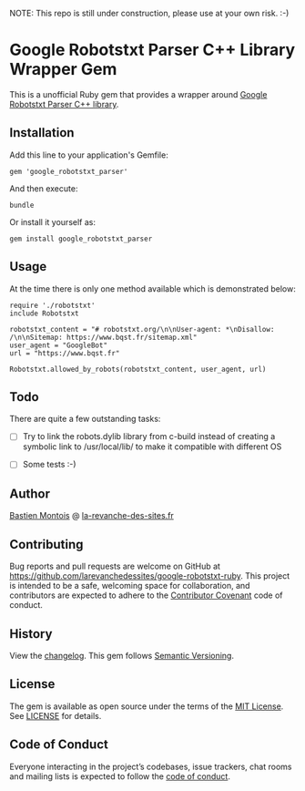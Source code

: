 NOTE: This repo is still under construction, please use at your own risk. :-)

# Google Robotstxt Parser C++ Library Wrapper Gem

This is a unofficial Ruby gem that provides a wrapper around [Google Robotstxt Parser C++ library](https://github.com/google/robotstxt).

## Installation

Add this line to your application's Gemfile:
```
gem 'google_robotstxt_parser'
```

And then execute:
```
bundle
```

Or install it yourself as:
```
gem install google_robotstxt_parser
```

## Usage
At the time there is only one method available which is demonstrated below:
```
require './robotstxt'
include Robotstxt

robotstxt_content = "# robotstxt.org/\n\nUser-agent: *\nDisallow: /\n\nSitemap: https://www.bqst.fr/sitemap.xml"
user_agent = "GoogleBot"
url = "https://www.bqst.fr"

Robotstxt.allowed_by_robots(robotstxt_content, user_agent, url)
```

## Todo
There are quite a few outstanding tasks:
- [ ] Try to link the robots.dylib library from c-build instead of creating a symbolic link to /usr/local/lib/ to make it compatible with different OS
- [ ] Some tests :-)


## Author
[Bastien Montois](https://www.bqst.fr) @ [la-revanche-des-sites.fr](https://www.la-revanche-des-sites.fr)

## Contributing
Bug reports and pull requests are welcome on GitHub at https://github.com/larevanchedessites/google-robotstxt-ruby. This project is intended to be a safe, welcoming space for collaboration, and contributors are expected to adhere to the [Contributor Covenant](http://contributor-covenant.org) code of conduct.

## History
View the [changelog](https://github.com/larevanchedessites/google-robotstxt-ruby/blob/master/CHANGELOG.md). This gem follows [Semantic Versioning](http://semver.org/).

## License
The gem is available as open source under the terms of the [MIT License](https://opensource.org/licenses/MIT).
See [LICENSE](https://github.com/larevanchedessites/google-robotstxt-ruby/blob/master/LICENSE) for details.

## Code of Conduct
Everyone interacting in the project’s codebases, issue trackers, chat rooms and mailing lists is expected to follow the [code of conduct](https://github.com/larevanchedessites/google-robotstxt-ruby/blob/master/CODE_OF_CONDUCT.md).
